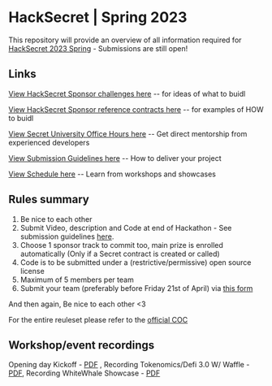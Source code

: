 # HackSecret | Spring 2023

This repository will provide an overview of all information required for [HackSecret 2023 Spring](https://scrt.network/hacksecret-2023) - Submissions are still open!

## Links

[View HackSecret Sponsor challenges here](./SPONSOR-CHALLENGES.md) -- for ideas of what to buidl

[View HackSecret Sponsor reference contracts here](./SPONSOR-REFERENCE-CONTRACTS.md) -- for examples of HOW to buidl

[View Secret University Office Hours here](./OFFICE-HOURS.md) -- Get direct mentorship from experienced developers

[View Submission Guidelines here](./SUBMISSION-GUIDELINES.md) -- How to deliver your project

[View Schedule here](https://view.monday.com/4123545935-38ca584629e98f040c62355d7b2574ba?r=use1) -- Learn from workshops and showcases

## Rules summary

1. Be nice to each other
2. Submit Video, description and Code at end of Hackathon - See submission guidelines [here](./SUBMISSION-GUIDELINES.md).
3. Choose 1 sponsor track to commit too, main prize is enrolled automatically (Only if a Secret contract is created or called)
4. Code is to be submitted under a (restrictive/permissive) open source license
5. Maximum of 5 members per team
6. Submit your team (preferably before Friday 21st of April) via [this form](https://forms.monday.com/forms/eddf61606750e98adfa1a09273031f0e?r=use1)

And then again, Be nice to each other <3

For the entire reuleset please refer to the [official COC](https://drive.google.com/file/d/17wlPiavqjqBNFUA7Wyc0aPvZF1gfF2Wo/view?usp=sharing)

## Workshop/event recordings

Opening day Kickoff - [PDF](https://github.com/HackSecret/Spring-2023/blob/main/presentations/HackSecret%20presentation.pdf) , Recording
Tokenomics/Defi 3.0 W/ Waffle - [PDF](https://github.com/HackSecret/Spring-2023/blob/main/presentations/DeFi%20and%20tokenomics%20(2).pdf), Recording
WhiteWhale Showcase - [PDF](https://github.com/HackSecret/Spring-2023/blob/main/presentations/Sen%20Com%20Presentation.pdf)

